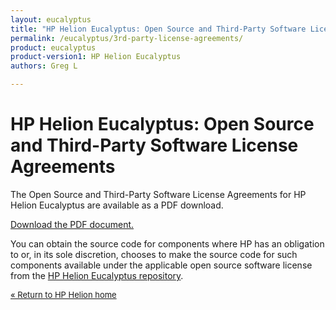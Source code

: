 ```yaml
---
layout: eucalyptus
title: "HP Helion Eucalyptus: Open Source and Third-Party Software License Agreements"
permalink: /eucalyptus/3rd-party-license-agreements/
product: eucalyptus
product-version1: HP Helion Eucalyptus
authors: Greg L

---
```

<!--UNDER REVISION-->

<script> 

function PageRefresh { 
onLoad="window.refresh"
}

PageRefresh();

</script>
# HP Helion Eucalyptus: Open Source and Third-Party Software License Agreements

The Open Source and Third-Party Software License Agreements for HP Helion Eucalyptus are available as a PDF download.

<a href="http://gaf2871b9d2d13cf45c1306b35bf01764.cdn.hpcloudsvc.com/HP Eucalyptus (4-29-14) 2.pdf">Download the PDF document.</a>

You can obtain the source code for components where HP has an obligation to or, in its sole discretion, chooses to make the source code for such components available under the applicable open source software license from the [HP Helion Eucalyptus repository](https://github.com/eucalyptus/eucalyptus).

<p style="font-size: small;"> <a href="/helion/"> &#171; Return to HP Helion  home </a> </p>